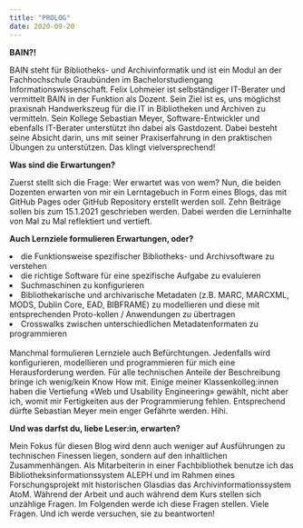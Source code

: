 ```yaml
---
title: "PROLOG"
date: 2020-09-20
---
```


**BAIN?!** 

BAIN steht für Bibliotheks- und Archivinformatik und ist ein Modul an der Fachhochschule Graubünden im Bachelorstudiengang Informationswissenschaft. Felix Lohmeier ist selbständiger IT-Berater und vermittelt BAIN in der Funktion als Dozent. Sein Ziel ist es, uns möglichst praxisnah Handwerkszeug für die IT in Bibliotheken und Archiven zu vermitteln. Sein Kollege Sebastian Meyer, Software-Entwickler und ebenfalls IT-Berater unterstützt ihn dabei als Gastdozent. Dabei besteht seine Absicht darin, uns mit seiner Praxiserfahrung in den praktischen Übungen zu unterstützen. Das klingt vielversprechend!

**Was sind die Erwartungen?**

Zuerst stellt sich die Frage: Wer erwartet was von wem? Nun, die beiden Dozenten erwarten von mir ein Lerntagebuch in Form eines Blogs, das mit GitHub Pages oder GitHub Repository erstellt werden soll. Zehn Beiträge sollen bis zum 15.1.2021 geschrieben werden. Dabei werden die Lerninhalte von Mal zu Mal reflektiert und vertieft.

**Auch Lernziele formulieren Erwartungen, oder?** 

<li>die Funktionsweise spezifischer Bibliotheks- und Archivsoftware zu verstehen</li>
<li>die richtige Software für eine spezifische Aufgabe zu evaluieren</li>
<li>Suchmaschinen zu konfigurieren</li>
<li>Bibliothekarische und archivarische Metadaten (z.B. MARC, MARCXML, MODS, Dublin Core, EAD, BIBFRAME) zu modellieren und diese mit entsprechenden Proto-kollen / Anwendungen zu übertragen</li>
<li>Crosswalks zwischen unterschiedlichen Metadatenformaten zu programmieren</li>
<br>
Manchmal formulieren Lernziele auch Befürchtungen. Jedenfalls wird konfigurieren, modellieren und programmieren für mich eine Herausforderung werden. Für alle technischen Anteile der Beschreibung bringe ich wenig/kein Know How mit. Einige meiner Klassenkolleg:innen haben die Vertiefung «Web und Usability Engineering» gewählt, nicht aber ich, womit mir Fertigkeiten aus der Programmierung fehlen. Entsprechend dürfte Sebastian Meyer mein enger Gefährte werden. Hihi.


**Und was darfst du, liebe Leser:in, erwarten?**

Mein Fokus für diesen Blog wird denn auch weniger auf Ausführungen zu technischen Finessen liegen, sondern auf den inhaltlichen Zusammenhängen. Als Mitarbeiterin in einer Fachbibliothek benutze ich das Bibliotheksinformationssystem ALEPH und im Rahmen eines Forschungsprojekt mit historischen Glasdias das Archivinformationssystem AtoM. Während der Arbeit und auch während dem Kurs stellen sich unzählige Fragen. Im Folgenden werde ich diese Fragen stellen. Viele Fragen. Und ich werde versuchen, sie zu beantworten!



